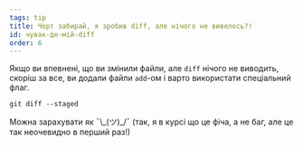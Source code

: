 ```yaml
---
tags: tip
title: Чорт забирай, я зробив diff, але нічого не вивелось?!
id: чувак-де-мій-diff
order: 6
---
```


Якщо ви впевнені, що ви змінили файли, але `diff` нічого не виводить, скоріш за все, ви додали файли `add`-ом і варто використати спеціальний флаг.

```git
git diff --staged
```

Можна зарахувати як &macr;\\\_(ツ)\_/&macr; (так, я в курсі що це фіча, а не баг, але це так неочевидно в перший раз!)